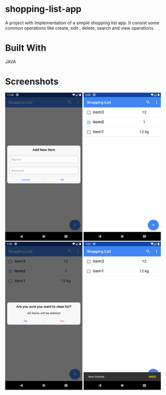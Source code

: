 # shopping-list-app
A project with Implementation of a simple shopping list app. It consist some common operations like create, edit , delete, search and view operations.

# Built With
JAVA

# Screenshots 
<p align="center">
<img src="https://raw.githubusercontent.com/GeorgeT01/shopping-list-app/master/screenshots/Screenshot_1581541709.png" width="250" height="480" />
<img src="https://raw.githubusercontent.com/GeorgeT01/shopping-list-app/master/screenshots/Screenshot_1581508830.png" width="250" height="480" />
  <img src="https://raw.githubusercontent.com/GeorgeT01/shopping-list-app/master/screenshots/Screenshot_1581508837.png" width="250" height="480" />
    <img src="https://raw.githubusercontent.com/GeorgeT01/shopping-list-app/master/screenshots/Screenshot_1581508847.png" width="250" height="480" />
  </p>
